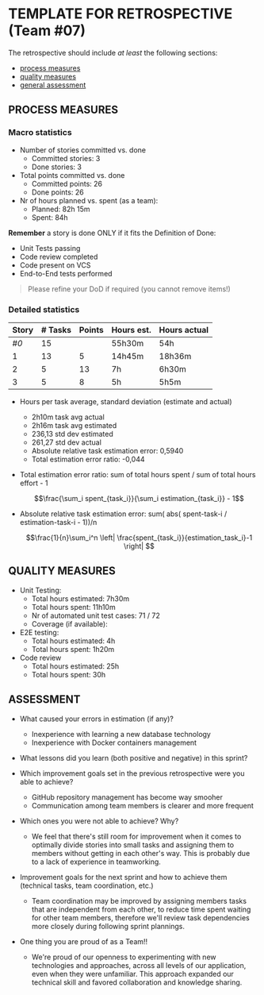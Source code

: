 TEMPLATE FOR RETROSPECTIVE (Team #07)
=====================================

The retrospective should include _at least_ the following
sections:

- [process measures](#process-measures)
- [quality measures](#quality-measures)
- [general assessment](#assessment)

## PROCESS MEASURES 

### Macro statistics

- Number of stories committed vs. done 
    - Committed stories: 3
    - Done stories: 3
- Total points committed vs. done 
    - Committed points: 26
    - Done points: 26
- Nr of hours planned vs. spent (as a team):
    - Planned: 82h 15m
    - Spent: 84h

**Remember** a story is done ONLY if it fits the Definition of Done:
 
- Unit Tests passing
- Code review completed
- Code present on VCS
- End-to-End tests performed

> Please refine your DoD if required (you cannot remove items!) 

### Detailed statistics

| Story  | # Tasks | Points | Hours est. | Hours actual |
|--------|---------|--------|------------|--------------|
| _#0_   |      15 |        |    55h30m  |         54h  |
| 1      |      13 |      5 |    14h45m  |      18h36m  |
| 2      |       5 |     13 |        7h  |       6h30m  |
| 3      |       5 |      8 |        5h  |        5h5m  |
   


- Hours per task average, standard deviation (estimate and actual)
    - 2h10m task avg actual
    - 2h16m task avg estimated
    - 236,13 std dev estimated
    - 261,27 std dev actual
    - Absolute relative task estimation error: 0,5940
    - Total estimation error ratio: -0,044
- Total estimation error ratio: sum of total hours spent / sum of total hours effort - 1

    $$\frac{\sum_i spent_{task_i}}{\sum_i estimation_{task_i}} - 1$$
    
- Absolute relative task estimation error: sum( abs( spent-task-i / estimation-task-i - 1))/n

    $$\frac{1}{n}\sum_i^n \left| \frac{spent_{task_i}}{estimation_task_i}-1 \right| $$
  
## QUALITY MEASURES 

- Unit Testing:
  - Total hours estimated: 7h30m
  - Total hours spent: 11h10m
  - Nr of automated unit test cases: 71 / 72
  - Coverage (if available): 
- E2E testing:
  - Total hours estimated: 4h
  - Total hours spent: 1h20m
- Code review 
  - Total hours estimated: 25h
  - Total hours spent: 30h
  


## ASSESSMENT

- What caused your errors in estimation (if any)?
    - Inexperience with learning a new database technology
    - Inexperience with Docker containers management

- What lessons did you learn (both positive and negative) in this sprint?

- Which improvement goals set in the previous retrospective were you able to achieve? 
    - GitHub repository management has become way smooher
    - Communication among team members is clearer and more frequent
  
- Which ones you were not able to achieve? Why?
    - We feel that there's still room for improvement when it comes to optimally divide stories into small tasks and assigning them to members without getting in each other's way. This is probably due to a lack of experience in teamworking.

- Improvement goals for the next sprint and how to achieve them (technical tasks, team coordination, etc.)
    - Team coordination may be improved by assigning members tasks that are independent from each other, to reduce time spent waiting for other team members, therefore we'll review task dependencies more closely during following sprint plannings.

- One thing you are proud of as a Team!!
    - We're proud of our openness to experimenting with new technologies and approaches, across all levels of our application, even when they were unfamiliar. This approach expanded our technical skill and favored collaboration and knowledge sharing.
